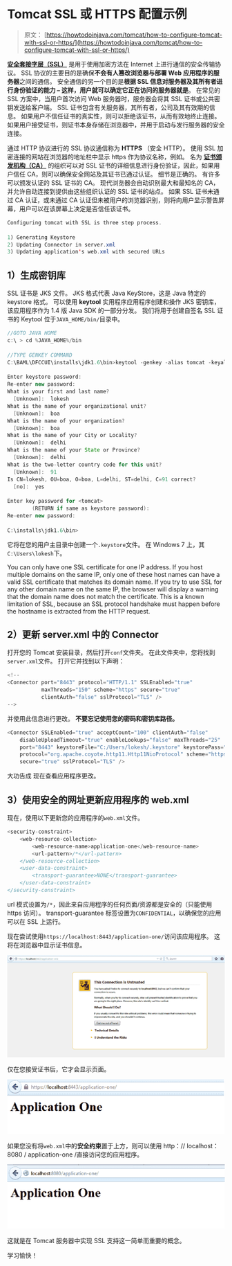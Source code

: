 # Tomcat SSL 或 HTTPS 配置示例

> 原文： [https://howtodoinjava.com/tomcat/how-to-configure-tomcat-with-ssl-or-https/](https://howtodoinjava.com/tomcat/how-to-configure-tomcat-with-ssl-or-https/)

[**安全套接字层（SSL）**](https://www.digicert.com/ssl.htm "ssl") 是用于使用加密方法在 Internet 上进行通信的安全传输协议。 SSL 协议的主要目的是确保**不会有人篡改浏览器与部署 Web 应用程序的服务器**之间的通信。 安全通信的另一个目的是**根据 SSL 信息对服务器及其所有者进行身份验证的能力 – 这样，用户就可以确定它正在访问的服务器就是**。 在常见的 SSL 方案中，当用户首次访问 Web 服务器时，服务器会将其 SSL 证书或公共密钥发送给客户端。 SSL 证书包含有关服务器，其所有者，公司及其有效期的信息。 如果用户不信任证书的真实性，则可以拒绝该证书，从而有效地终止连接。 如果用户接受证书，则证书本身存储在浏览器中，并用于启动与发行服务器的安全连接。

通过 HTTP 协议进行的 SSL 协议通信称为 **HTTPS** （安全 HTTP）。 使用 SSL 加密连接的网站在浏览器的地址栏中显示 https 作为协议名称，例如。 名为 [**证书颁发机构（CA）**](https://en.wikipedia.org/wiki/Certificate_authority "Certificate_authority") 的组织可以对 SSL 证书的详细信息进行身份验证，因此，如果用户信任 CA，则可以确保安全网站及其证书已通过认证。 细节是正确的。 有许多可以颁发认证的 SSL 证书的 CA。 现代浏览器会自动识别最大和最知名的 CA，并允许自动连接到提供由这些组织认证的 SSL 证书的站点。 如果 SSL 证书未通过 CA 认证，或未通过 CA 认证但未被用户的浏览器识别，则将向用户显示警告屏幕，用户可以在该屏幕上决定是否信任该证书。

```java
Configuring tomcat with SSL is three step process.

1) Generating Keystore
2) Updating Connector in server.xml
3) Updating application's web.xml with secured URLs
```

## 1）生成密钥库

SSL 证书是 JKS 文件。 JKS 格式代表 Java KeyStore，这是 Java 特定的 keystore 格式。 可以使用 **keytool** 实用程序应用程序创建和操作 JKS 密钥库，该应用程序作为 1.4 版 Java SDK 的一部分分发。 我们将用于创建自签名 SSL 证书的 Keytool 位于`JAVA_HOME/bin/`目录中。

```java
//GOTO JAVA HOME
c:\ > cd %JAVA_HOME%/bin

//TYPE GENKEY COMMAND
C:\BAML\DFCCUI\installs\jdk1.6\bin>keytool -genkey -alias tomcat -keyalg RSA

Enter keystore password:
Re-enter new password:
What is your first and last name?
  [Unknown]:  lokesh
What is the name of your organizational unit?
  [Unknown]:  boa
What is the name of your organization?
  [Unknown]:  boa
What is the name of your City or Locality?
  [Unknown]:  delhi
What is the name of your State or Province?
  [Unknown]:  delhi
What is the two-letter country code for this unit?
  [Unknown]:  91
Is CN=lokesh, OU=boa, O=boa, L=delhi, ST=delhi, C=91 correct?
  [no]:  yes

Enter key password for <tomcat>
        (RETURN if same as keystore password):
Re-enter new password:

C:\installs\jdk1.6\bin>

```

它将在您的用户主目录中创建一个`.keystore`文件。 在 Windows 7 上，其`C:\Users\lokesh`下。

You can only have one SSL certificate for one IP address. If you host multiple domains on the same IP, only one of these host names can have a valid SSL certificate that matches its domain name. If you try to use SSL for any other domain name on the same IP, the browser will display a warning that the domain name does not match the certificate. This is a known limitation of SSL, because an SSL protocol handshake must happen before the hostname is extracted from the HTTP request.

## 2）更新 server.xml 中的 Connector

打开您的 Tomcat 安装目录，然后打开`conf`文件夹。 在此文件夹中，您将找到`server.xml`文件。 打开它并找到以下声明：

```java
<!--
<Connector port="8443" protocol="HTTP/1.1" SSLEnabled="true"
		   maxThreads="150" scheme="https" secure="true"
		   clientAuth="false" sslProtocol="TLS" />
-->

```

并使用此信息进行更改。 **不要忘记使用您的密码和密钥库路径。**

```java
<Connector SSLEnabled="true" acceptCount="100" clientAuth="false"
    disableUploadTimeout="true" enableLookups="false" maxThreads="25"
    port="8443" keystoreFile="C:/Users/lokesh/.keystore" keystorePass="password"
    protocol="org.apache.coyote.http11.Http11NioProtocol" scheme="https"
    secure="true" sslProtocol="TLS" />

```

大功告成 现在查看应用程序更改。

## 3）使用安全的网址更新应用程序的 web.xml

现在，使用以下更新您的应用程序的`web.xml`文件。

```java
<security-constraint>
	<web-resource-collection>
		<web-resource-name>application-one</web-resource-name>
		<url-pattern>/*</url-pattern>
	</web-resource-collection>
	<user-data-constraint>
		<transport-guarantee>NONE</transport-guarantee>
	</user-data-constraint>
</security-constraint>

```

url 模式设置为`/*`，因此来自应用程序的任何页面/资源都是安全的（只能使用 https 访问）。 transport-guarantee 标签设置为`CONFIDENTIAL`，以确保您的应用可以在 SSL 上运行。

现在尝试使用`https://localhost:8443/application-one/`访问该应用程序。 这将在浏览器中显示证书信息。

![tomcat-https-enabled](img/907ced78b33c2dad8f742b4152328e95.png)

仅在您接受证书后，它才会显示页面。

![ssl-certificate-accepted](img/8a1bd3e21fe068b4a73bcbd8c13e4bb8.png)

如果您没有将`web.xml`中的**安全约束**置于上方，则可以使用 http：// localhost：8080 / application-one /直接访问您的应用程序。

![ssl-disabled](img/44f75928e77cb91a25c06ebd24f42085.png)

这就是在 Tomcat 服务器中实现 SSL 支持这一简单而重要的概念。

学习愉快！